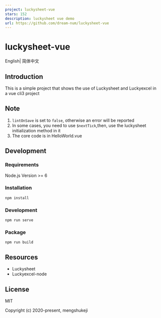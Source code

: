```yaml
---
project: luckysheet-vue
stars: 152
description: luckysheet vue demo
url: https://github.com/dream-num/luckysheet-vue
---
```


luckysheet-vue
==============

English| 简体中文

Introduction
------------

This is a simple project that shows the use of Luckysheet and Luckyexcel in a vue cli3 project

Note
----

1.  `lintOnSave` is set to `false`, otherwise an error will be reported
2.  In some cases, you need to use `$nextTick`,then, use the luckysheet initialization method in it
3.  The core code is in HelloWorld.vue

Development
-----------

### Requirements

Node.js Version >= 6

### Installation

```
npm install
```

### Development

```
npm run serve
```

### Package

```
npm run build
```

Resources
---------

-   Luckysheet
-   Luckyexcel-node

License
-------

MIT

Copyright (c) 2020-present, mengshukeji
